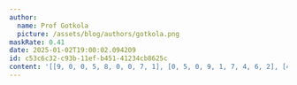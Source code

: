 ```yaml
---
author:
  name: Prof Gotkola
  picture: /assets/blog/authors/gotkola.png
maskRate: 0.41
date: 2025-01-02T19:00:02.094209
id: c53c6c32-c93b-11ef-b451-41234cb8625c
content: '[[9, 0, 0, 5, 8, 0, 0, 7, 1], [0, 5, 0, 9, 1, 7, 4, 6, 2], [4, 1, 7, 0, 6, 0, 5, 0, 0], [0, 8, 2, 3, 9, 5, 0, 4, 0], [5, 6, 4, 0, 2, 0, 0, 0, 3], [0, 0, 1, 7, 0, 6, 0, 2, 0], [0, 0, 8, 4, 5, 9, 0, 0, 0], [1, 0, 0, 0, 3, 2, 6, 5, 0], [2, 4, 5, 0, 0, 1, 9, 3, 8]]'
---
```

